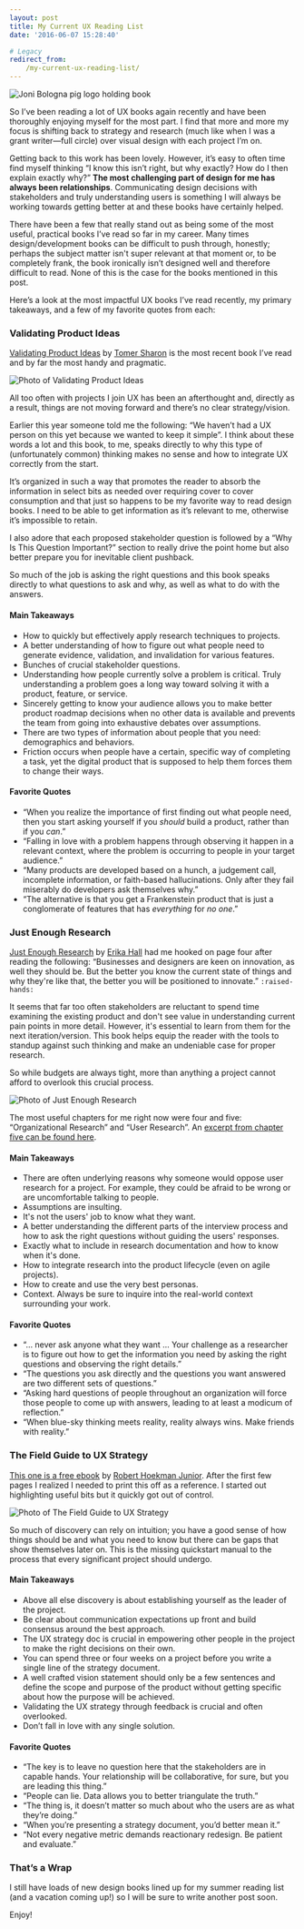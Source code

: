 ```yaml
---
layout: post
title: My Current UX Reading List
date: '2016-06-07 15:28:40'

# Legacy
redirect_from:
    /my-current-ux-reading-list/
---
```


![Joni Bologna pig logo holding book](/content/2016/Jun/Screen-Shot-2016-06-07-at-8-41-30-AM.png)

So I&rsquo;ve been reading a lot of UX books again recently and have been thoroughly enjoying myself for the most part. I find that more and more my focus is shifting back to strategy and research (much like when I was a grant writer—full circle) over visual design with each project I&rsquo;m on.

Getting back to this work has been lovely. However, it&rsquo;s easy to often time find myself thinking &ldquo;I know this isn&rsquo;t right, but why exactly? How do I then explain exactly why?&rdquo; **The most challenging part of design for me has always been relationships**. Communicating design decisions with stakeholders and truly understanding users is something I will always be working towards getting better at and these books have certainly helped.    

There have been a few that really stand out as being some of the most useful, practical books I&rsquo;ve read so far in my career. Many times design/development books can be difficult to push through, honestly; perhaps the subject matter isn't super relevant at that moment or, to be completely frank, the book ironically isn&rsquo;t designed well and therefore difficult to read. None of this is the case for the books mentioned in this post.

Here&rsquo;s a look at the most impactful UX books I&rsquo;ve read recently, my primary takeaways, and a few of my favorite quotes from each:

### Validating Product Ideas
[Validating Product Ideas](http://www.amazon.com/Validating-Product-Ideas-Through-Research/dp/1933820292?ie=UTF8&keywords=validating%20product%20ideas&qid=1465294713&ref_=sr_1_1&sr=8-1) by [Tomer Sharon](https://twitter.com/tsharon) is the most recent book I&rsquo;ve read and by far the most handy and pragmatic.

![Photo of Validating Product Ideas](/content/2016/Jun/CkTr1bUWgAAgZSe.jpg)

All too often with projects I join UX has been an afterthought and, directly as a result, things are not moving forward and there&rsquo;s no clear strategy/vision.

Earlier this year someone told me the following: &ldquo;We haven&rsquo;t had a UX person on this yet because we wanted to keep it simple&rdquo;. I think about these words a lot and this book, to me, speaks directly to why this type of (unfortunately common) thinking makes no sense and how to integrate UX correctly from the start.

It&rsquo;s organized in such a way that promotes the reader to absorb the information in select bits as needed over requiring cover to cover consumption and that just so happens to be my favorite way to read design books. I need to be able to get information as it&rsquo;s relevant to me, otherwise it&rsquo;s impossible to retain.

I also adore that each proposed stakeholder question is followed by a &ldquo;Why Is This Question Important?&rdquo; section to really drive the point home but also better prepare you for inevitable client pushback.

So much of the job is asking the right questions and this book speaks directly to what questions to ask and why, as well as what to do with the answers.

#### Main Takeaways
<ul>
	<li>How to quickly but effectively apply research techniques to projects.</li>
    <li>A better understanding of how to figure out what people need to generate evidence, validation, and invalidation for various features.</li>
    <li>Bunches of crucial stakeholder questions.</li>
    <li>Understanding how people currently solve a problem is critical. Truly understanding a problem goes a long way toward solving it with a product, feature, or service.</li>
    <li>Sincerely getting to know your audience allows you to make better product roadmap decisions when no other data is available and prevents the team from going into exhaustive debates over assumptions.</li>
    <li>There are two types of information about people that you need: demographics and behaviors.</li>
    <li>Friction occurs when people have a certain, specific way of completing a task, yet the digital product that is supposed to help them forces them to change their ways.</li>
</ul>

#### Favorite Quotes
<ul>
	<li>&ldquo;When you realize the importance of first finding out what people need, then you start asking yourself if you <em>should</em> build a product, rather than if you <em>can</em>.&rdquo;</li>
	<li>&ldquo;Falling in love with a problem happens through observing it happen in a relevant context, where the problem is occurring to people in your target audience.&rdquo;</li>
	<li>&ldquo;Many products are developed based on a hunch, a judgement call, incomplete information, or faith-based hallucinations. Only after they fail miserably do developers ask themselves why.&rdquo;</li>
    <li>&ldquo;The alternative is that you get a Frankenstein product that is just a conglomerate of features that has <em>everything</em> for <em>no one</em>.&rdquo;</li>
</ul>

### Just Enough Research
[Just Enough Research](https://abookapart.com/products/just-enough-research) by [Erika Hall](https://twitter.com/mulegirl?ref_src=twsrc%5Egoogle%7Ctwcamp%5Eserp%7Ctwgr%5Eauthor) had me hooked on page four after reading the following: &ldquo;Businesses and designers are keen on innovation, as well they should be. But the better you know the current state of things and why they're like that, the better you will be positioned to innovate.&rdquo; `:raised-hands:`

It seems that far too often stakeholders are reluctant to spend time examining the existing product and don't see value in understanding current pain points in more detail. However, it's essential to learn from them for the next iteration/version. This book helps equip the reader with the tools to standup against such thinking and make an undeniable case for proper research.

So while budgets are always tight, more than anything a project cannot afford to overlook this crucial process.  

![Photo of Just Enough Research](/content/2016/Jun/research.jpg)

The most useful chapters for me right now were four and five: &ldquo;Organizational Research&rdquo; and &ldquo;User Research&rdquo;. An [excerpt from chapter five can be found here](http://alistapart.com/article/interviewing-humans).

#### Main Takeaways
<ul>
	<li>There are often underlying reasons why someone would oppose user research for a project. For example, they could be afraid to be wrong or are uncomfortable talking to people.</li>
    <li>Assumptions are insulting.</li>
    <li>It's not the users' job to know what they want.</li>
    <li>A better understanding the different parts of the interview process and how to ask the right questions without guiding the users' responses.</li>
    <li>Exactly what to include in research documentation and how to know when it's done.</li>
    <li>How to integrate research into the product lifecycle (even on agile projects).</li>
    <li>How to create and use the very best personas.</li>
    <li>Context. Always be sure to inquire into the real-world context surrounding your work.</li>
</ul>

#### Favorite Quotes
<ul>
  <li>&ldquo;&hellip; never ask anyone what they want &hellip; Your challenge as a researcher is to figure out how to get the information you need by asking the right questions and observing the right details.&rdquo;</li>
  <li>&ldquo;The questions you ask directly and the questions you want answered are two different sets of questions.&rdquo;</li>
  <li>&ldquo;Asking hard questions of people throughout an organization will force those people to come up with answers, leading to at least a modicum of reflection.&rdquo;</li>
  <li>&ldquo;When blue-sky thinking meets reality, reality always wins. Make friends with reality.&rdquo;</li>
</ul>

### The Field Guide to UX Strategy
[This one is a free ebook](https://studio.uxpin.com/ebooks/ux-strategy-field-guide/) by [Robert Hoekman Junior](https://twitter.com/rhjr). After the first few pages I realized I needed to print this off as a reference. I started out highlighting useful bits but it quickly got out of control.

![Photo of The Field Guide to UX Strategy](/content/2016/Jun/fieldguide-1.jpg)

So much of discovery can rely on intuition; you have a good sense of how things should be and what you need to know but there can be gaps that show themselves later on. This is the missing quickstart manual to the process that every significant project should undergo.

#### Main Takeaways
<ul>
	<li>Above all else discovery is about establishing yourself as the leader of the project.</li>
    <li>Be clear about communication expectations up front and build consensus around the best approach.</li>
    <li>The UX strategy doc is crucial in empowering other people in the project to make the right decisions on their own.</li>
    <li>You can spend three or four weeks on a project before you write a single line of the strategy document.</li>
    <li>A well crafted vision statement should only be a few sentences and define the scope and purpose of the product without getting specific about how the purpose will be achieved.</li>
    <li>Validating the UX strategy through feedback is crucial and often overlooked.</li>
    <li>Don&rsquo;t fall in love with any single solution.</li>
</ul>

#### Favorite Quotes
<ul>
	<li>&ldquo;The key is to leave no question here that the stakeholders are in capable hands. Your relationship will be collaborative, for sure, but you are leading this thing.&rdquo;</li>
    <li>&ldquo;People can lie. Data allows you to better triangulate the truth.&rdquo;</li>
	<li>&ldquo;The thing is, it doesn&rsquo;t matter so much about who the users are as what they&rsquo;re doing.&rdquo;</li>
    <li>&ldquo;When you&rsquo;re presenting a strategy document, you&rsquo;d better mean it.&rdquo;</li>
    <li>&ldquo;Not every negative metric demands reactionary redesign. Be patient and evaluate.&rdquo;</li>
</ul>

### That&rsquo;s a Wrap
I still have loads of new design books lined up for my summer reading list (and a vacation coming up!) so I will be sure to write another post soon.

Enjoy!
